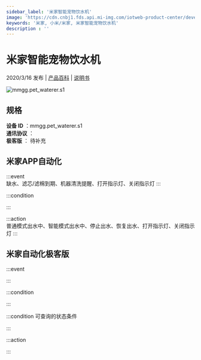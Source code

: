 ```yaml
---
sidebar_label: '米家智能宠物饮水机'
image: 'https://cdn.cnbj1.fds.api.mi-img.com/iotweb-product-center/developer_15762045935682DTzmYGL.png?GalaxyAccessKeyId=AKVGLQWBOVIRQ3XLEW&Expires=9223372036854775807&Signature=3+iJqzbf2zoQw5oy7OORwyYNP/o='
keywords: '米家, 小米/米家, 米家智能宠物饮水机'
description : ''
---
```

# 米家智能宠物饮水机

2020/3/16 发布 | [产品百科](https://home.mi.com/webapp/content/baike/product/index.html?model=mmgg.pet_waterer.s1/) | [说明书](https://home.mi.com/views/introduction.html?model=mmgg.pet_waterer.s1&region=cn)

![mmgg.pet_waterer.s1](https://cdn.cnbj1.fds.api.mi-img.com/iotweb-product-center/developer_15762045935682DTzmYGL.png?GalaxyAccessKeyId=AKVGLQWBOVIRQ3XLEW&Expires=9223372036854775807&Signature=3+iJqzbf2zoQw5oy7OORwyYNP/o=)

## 规格  
> 
**设备 ID** ：mmgg.pet_waterer.s1  
**通讯协议** ：  
**极客版**  ： 待补充 


## 米家APP自动化  

:::event  
缺水、滤芯/滤棉到期、机器清洗提醒、打开指示灯、关闭指示灯
:::

:::condition  

:::

:::action   
普通模式出水中、智能模式出水中、停止出水、恢复出水、打开指示灯、关闭指示灯
:::

## 米家自动化极客版  

:::event  

:::

:::condition  

:::

:::condition 可查询的状态条件  

:::

:::action  

:::

        

